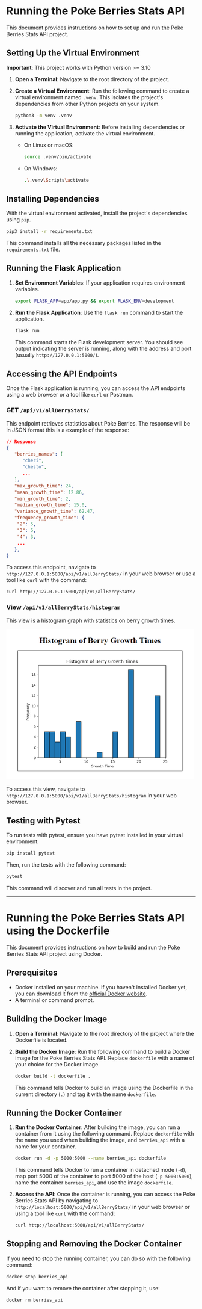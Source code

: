 # Running the Poke Berries Stats API

This document provides instructions on how to set up and run the Poke Berries Stats API project.

## Setting Up the Virtual Environment

**Important**: This project works with Python version >= 3.10

1. **Open a Terminal**: Navigate to the root directory of the project.

2. **Create a Virtual Environment**: Run the following command to create a virtual environment named `.venv`. This isolates the project's dependencies from other Python projects on your system.

   ```bash
   python3 -m venv .venv
   ```

3. **Activate the Virtual Environment**: Before installing dependencies or running the application, activate the virtual environment.

   - On Linux or macOS:

     ```bash
     source .venv/bin/activate
     ```

   - On Windows:

     ```bash
     .\.venv\Scripts\activate
     ```

## Installing Dependencies

With the virtual environment activated, install the project's dependencies using `pip`.

```bash
pip3 install -r requirements.txt
```

This command installs all the necessary packages listed in the `requirements.txt` file.

## Running the Flask Application

1. **Set Environment Variables**: If your application requires environment variables.

   ```bash
   export FLASK_APP=app/app.py && export FLASK_ENV=development
   ```

2. **Run the Flask Application**: Use the `flask run` command to start the application.

   ```bash
   flask run
   ```

   This command starts the Flask development server. You should see output indicating the server is running, along with the address and port (usually `http://127.0.0.1:5000/`).

## Accessing the API Endpoints

Once the Flask application is running, you can access the API endpoints using a web browser or a tool like `curl` or Postman.

### GET `/api/v1/allBerryStats/`

This endpoint retrieves statistics about Poke Berries. The response will be in JSON format this is a example of the response:

```json
// Response
{
   "berries_names": [
      "cheri",
      "chesto",
      ...
   ],
   "max_growth_time": 24,
   "mean_growth_time": 12.86,
   "min_growth_time": 2,
   "median_growth_time": 15.0,
   "variance_growth_time": 62.47,
   "frequency_growth_time": {
    "2": 5,
    "3": 5,
    "4": 3,
    ...
   },
}
```

To access this endpoint, navigate to `http://127.0.0.1:5000/api/v1/allBerryStats/` in your web browser or use a tool like `curl` with the command:

```bash
curl http://127.0.0.1:5000/api/v1/allBerryStats/
```

### View `/api/v1/allBerryStats/histogram`

This view is a histogram graph with statistics on berry growth times.

<img src="doc/histogram_view.png" alt="Example Image" width="500" height="400">

To access this view, navigate to `http://127.0.0.1:5000/api/v1/allBerryStats/histogram` in your web browser.

## Testing with Pytest

To run tests with pytest, ensure you have pytest installed in your virtual environment:

```bash
pip install pytest
```

Then, run the tests with the following command:

```bash
pytest
```
This command will discover and run all tests in the project.

---

# Running the Poke Berries Stats API using the Dockerfile

This document provides instructions on how to build and run the Poke Berries Stats API project using Docker.

## Prerequisites

- Docker installed on your machine. If you haven't installed Docker yet, you can download it from the [official Docker website](https://www.docker.com/products/docker-desktop).
- A terminal or command prompt.


## Building the Docker Image

1. **Open a Terminal**: Navigate to the root directory of the project where the Dockerfile is located.

2. **Build the Docker Image**: Run the following command to build a Docker image for the Poke Berries Stats API. Replace `dockerfile` with a name of your choice for the Docker image.

   ```bash
   docker build -t dockerfile .
   ```

   This command tells Docker to build an image using the Dockerfile in the current directory (`.`) and tag it with the name `dockerfile`.

## Running the Docker Container

1. **Run the Docker Container**: After building the image, you can run a container from it using the following command. Replace `dockerfile` with the name you used when building the image, and `berries_api` with a name for your container.

   ```bash
   docker run -d -p 5000:5000 --name berries_api dockerfile
   ```

   This command tells Docker to run a container in detached mode (`-d`), map port 5000 of the container to port 5000 of the host (`-p 5000:5000`), name the container `berries_api`, and use the image `dockerfile`.

2. **Access the API**: Once the container is running, you can access the Poke Berries Stats API by navigating to `http://localhost:5000/api/v1/allBerryStats/` in your web browser or using a tool like `curl` with the command:

   ```bash
   curl http://localhost:5000/api/v1/allBerryStats/
   ```

## Stopping and Removing the Docker Container

If you need to stop the running container, you can do so with the following command:

```bash
docker stop berries_api
```

And if you want to remove the container after stopping it, use:

```bash
docker rm berries_api
```
